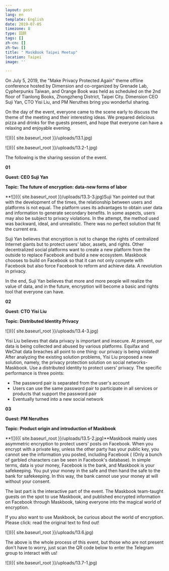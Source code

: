 ```yaml
---
layout: post
lang: en
template: English
date: 2019-07-05
timezone: 8
type: 回顾
tags: []
zh-cn: []
zh-tw: []
title: " MaskBook Taipei Meetup"
location: Taipei
image: ''

---
```

On July 5, 2019, the "Make Privacy Protected Again" theme offline conference hosted by Dimension and co-organized by Grenade Lab, Cypherpunks Taiwan, and Orange Book was held as scheduled on the 2nd floor of Tianlong Books, Zhongzheng District, Taipei City. Dimension CEO Suji Yan, CTO Yisi Liu, and PM Neruthes bring you wonderful sharing.

On the day of the event, everyone came to the scene early to discuss the theme of the meeting and their interesting ideas. We prepared delicious pizza and drinks for the guests present, and hope that everyone can have a relaxing and enjoyable evening.

![]({{ site.baseurl_root }}/uploads/13.1.jpg)

![]({{ site.baseurl_root }}/uploads/13.2-1.jpg)

The following is the sharing session of the event.

**01**

**Guest: CEO Suji Yan**

**Topic: The future of encryption: data-new forms of labor**

\**![]({{ site.baseurl_root }}/uploads/13.3-3.jpg)Suji Yan pointed out that with the development of the times, the relationship between users and platforms is not equal. The platform uses its advantages to obtain user data and information to generate secondary benefits. In some aspects, users may also be subject to privacy violations. In the attempt, the method used was backward, ideal, and unrealistic. There was no perfect solution that fit the current era.

Suji Yan believes that encryption is not to change the rights of centralized Internet giants but to protect users' labor, assets, and rights. Other decentralized social platforms want to create a new platform from the outside to replace Facebook and build a new ecosystem. Maskbook chooses to build on Facebook so that it can not only compete with Facebook but also force Facebook to reform and achieve data. A revolution in privacy.

In the end, Suji Yan believes that more and more people will realize the value of data, and in the future, encryption will become a basic and rights tool that everyone can have.

**02**

**Guest: CTO Yisi Liu**

**Topic: Distributed Identity Privacy**

![]({{ site.baseurl_root }}/uploads/13.4-3.jpg)

Yisi Liu believes that data privacy is important and insecure. At present, our data is being collected and abused by various platforms. Equifax and WeChat data breaches all point to one thing: our privacy is being violated! After analyzing the existing solution problems, Yisi Liu proposed a new solution, namely, the privacy protection solution on social networks-Maskbook. Use a distributed identity to protect users' privacy. The specific performance is three points:

* The password pair is separated from the user's account
* Users can use the same password pair to participate in all services or products that support the password pair
* Eventually turned into a new social network

**03**

**Guest: PM Neruthes**

**Topic: Product origin and introduction of Maskbook**

\**![]({{ site.baseurl_root }}/uploads/13.5-2.jpg)**Maskbook mainly uses asymmetric encryption to protect users' posts on Facebook. When you encrypt with a private key, unless the other party has your public key, you cannot see the information you posted, including Facebook ( (Only a bunch of garbled characters can be seen in Facebook's database). In simple terms, data is your money, Facebook is the bank, and Maskbook is your safekeeping. You put your money in the safe and then hand the safe to the bank for safekeeping. In this way, the bank cannot use your money at will without your consent.

The last part is the interactive part of the event. The Maskbook team-taught guests on the spot to use Maskbook, and published encrypted information on Facebook through Maskbook, taking everyone into the magical world of encryption.

If you also want to use Maskbook, be curious about the world of encryption. Please click: read the original text to find out!

![]({{ site.baseurl_root }}/uploads/13.6.jpg)

The above is the whole process of this event, but those who are not present don't have to worry, just scan the QR code below to enter the Telegram group to interact with us!

![]({{ site.baseurl_root }}/uploads/13.7-1.jpg)
